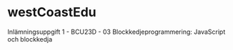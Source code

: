 # westCoastEdu
Inlämningsuppgift 1 - BCU23D - 03 Blockkedjeprogrammering: JavaScript och blockkedja
